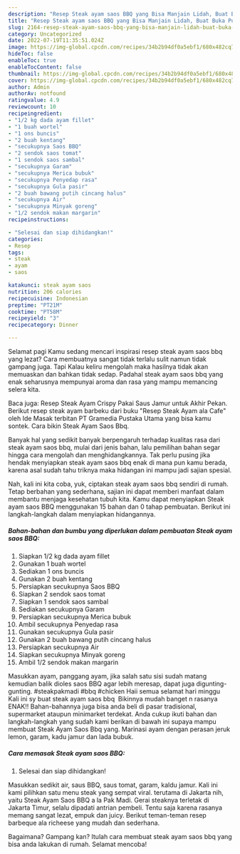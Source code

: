 ```yaml
---
description: "Resep Steak ayam saos BBQ yang Bisa Manjain Lidah, Buat Buka Puasa Bikin Ngiler"
title: "Resep Steak ayam saos BBQ yang Bisa Manjain Lidah, Buat Buka Puasa Bikin Ngiler"
slug: 2164-resep-steak-ayam-saos-bbq-yang-bisa-manjain-lidah-buat-buka-puasa-bikin-ngiler
category: Uncategorized
date: 2022-07-19T11:35:51.024Z
image: https://img-global.cpcdn.com/recipes/34b2b94df0a5ebf1/680x482cq70/steak-ayam-saos-bbq-foto-resep-utama.jpg
hideToc: false
enableToc: true
enableTocContent: false
thumbnail: https://img-global.cpcdn.com/recipes/34b2b94df0a5ebf1/680x482cq70/steak-ayam-saos-bbq-foto-resep-utama.jpg
cover: https://img-global.cpcdn.com/recipes/34b2b94df0a5ebf1/680x482cq70/steak-ayam-saos-bbq-foto-resep-utama.jpg
author: Admin
authorAv: notfound
ratingvalue: 4.9
reviewcount: 10
recipeingredient:
- "1/2 kg dada ayam fillet"
- "1 buah wortel"
- "1 ons buncis"
- "2 buah kentang"
- "secukupnya Saos BBQ"
- "2 sendok saos tomat"
- "1 sendok saos sambal"
- "secukupnya Garam"
- "secukupnya Merica bubuk"
- "secukupnya Penyedap rasa"
- "secukupnya Gula pasir"
- "2 buah bawang putih cincang halus"
- "secukupnya Air"
- "secukupnya Minyak goreng"
- "1/2 sendok makan margarin"
recipeinstructions:

- "Selesai dan siap dihidangkan!"
categories:
- Resep
tags:
- steak
- ayam
- saos

katakunci: steak ayam saos 
nutrition: 206 calories
recipecuisine: Indonesian
preptime: "PT21M"
cooktime: "PT58M"
recipeyield: "3"
recipecategory: Dinner

---
```



Selamat pagi Kamu sedang mencari inspirasi resep steak ayam saos bbq yang lezat? Cara membuatnya sangat tidak terlalu sulit namun tidak gampang juga. Tapi Kalau keliru mengolah maka hasilnya tidak akan memuaskan dan bahkan tidak sedap. Padahal steak ayam saos bbq yang enak seharusnya mempunyai aroma dan rasa yang mampu memancing selera kita.


Baca juga: Resep Steak Ayam Crispy Pakai Saus Jamur untuk Akhir Pekan. Berikut resep steak ayam barbeku dari buku &#34;Resep Steak Ayam ala Cafe&#34; oleh Ide Masak terbitan PT Gramedia Pustaka Utama yang bisa kamu sontek. Cara bikin Steak Ayam Saos Bbq.

Banyak hal yang sedikit banyak berpengaruh terhadap kualitas rasa dari steak ayam saos bbq, mulai dari jenis bahan, lalu pemilihan bahan segar hingga cara mengolah dan menghidangkannya. Tak perlu pusing jika hendak menyiapkan steak ayam saos bbq enak di mana pun kamu berada, karena asal sudah tahu triknya maka hidangan ini mampu jadi sajian spesial.


Nah, kali ini kita coba, yuk, ciptakan steak ayam saos bbq sendiri di rumah. Tetap berbahan yang sederhana, sajian ini dapat memberi manfaat dalam membantu menjaga kesehatan tubuh kita. Kamu dapat menyiapkan Steak ayam saos BBQ menggunakan 15 bahan dan 0 tahap pembuatan. Berikut ini langkah-langkah dalam menyiapkan hidangannya.

<!--inarticleads1-->

##### Bahan-bahan dan bumbu yang diperlukan dalam pembuatan Steak ayam saos BBQ:

1. Siapkan 1/2 kg dada ayam fillet
1. Gunakan 1 buah wortel
1. Sediakan 1 ons buncis
1. Gunakan 2 buah kentang
1. Persiapkan secukupnya Saos BBQ
1. Siapkan 2 sendok saos tomat
1. Siapkan 1 sendok saos sambal
1. Sediakan secukupnya Garam
1. Persiapkan secukupnya Merica bubuk
1. Ambil secukupnya Penyedap rasa
1. Gunakan secukupnya Gula pasir
1. Gunakan 2 buah bawang putih cincang halus
1. Persiapkan secukupnya Air
1. Siapkan secukupnya Minyak goreng
1. Ambil 1/2 sendok makan margarin


Masukkan ayam, panggang ayam, jika salah satu sisi sudah matang kemudian balik dioles saos BBQ agar lebih meresap, dapat juga digunting-gunting. #steakpakmadi #bbq #chicken Haii semua selamat hari minggu ️Kali ini sy buat steak ayam saos bbq ️ Bikinnya mudah banget n rasanya ENAK!! Bahan-bahannya juga bisa anda beli di pasar tradisional, supermarket ataupun minimarket terdekat. Anda cukup ikuti bahan dan langkah-langkah yang sudah kami berikan di bawah ini supaya mampu membuat Steak Ayam Saos Bbq yang. Marinasi ayam dengan perasan jeruk lemon, garam, kadu jamur dan lada bubuk. 

<!--inarticleads2-->

##### Cara memasak Steak ayam saos BBQ:


1. Selesai dan siap dihidangkan!

Masukkan sedikit air, saus BBQ, saus tomat, garam, kaldu jamur. Kali ini kami pilihkan satu menu steak yang sempat viral. terutama di Jakarta nih, yaitu Steak Ayam Saos BBQ a la Pak Madi. Gerai steaknya terletak di Jakarta Timur, selalu dipadati antrian pembeli. Tentu saja karena rasanya memang sangat lezat, empuk dan juicy. Berikut teman-teman resep barbeque ala richeese yang mudah dan sederhana. 

Bagaimana? Gampang kan? Itulah cara membuat steak ayam saos bbq yang bisa anda lakukan di rumah. Selamat mencoba!
